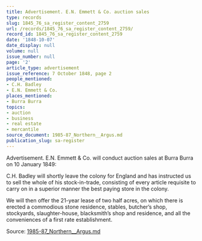 ```yaml
---
title: Advertisement. E.N. Emmett & Co. auction sales
type: records
slug: 1845_76_sa_register_content_2759
url: /records/1845_76_sa_register_content_2759/
record_id: 1845_76_sa_register_content_2759
date: '1848-10-07'
date_display: null
volume: null
issue_number: null
page: '2'
article_type: advertisement
issue_reference: 7 October 1848, page 2
people_mentioned:
- C.H. Badley
- E.N. Emmett & Co.
places_mentioned:
- Burra Burra
topics:
- auction
- business
- real estate
- mercantile
source_document: 1985-87_Northern__Argus.md
publication_slug: sa-register
---
```


Advertisement.  E.N. Emmett & Co. will conduct auction sales at Burra Burra on 10 January 1849:

C.H. Badley will shortly leave the colony for England and has instructed us to sell the whole of his stock-in-trade, consisting of every article requisite to carry on in a superior manner the best paying store in the colony.

We will then offer the 21-year lease of two half acres, on which there is erected a commodious stone residence, stables, butcher’s shop, stockyards, slaughter-house, blacksmith’s shop and residence, and all the conveniences of a first rate establishment.

Source: [1985-87_Northern__Argus.md](/downloads/markdown/1985-87_Northern__Argus.md)

